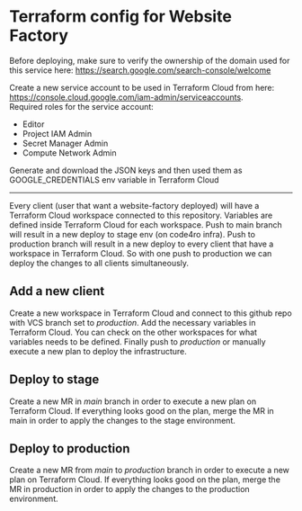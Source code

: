 # Terraform config for Website Factory

Before deploying, make sure to verify the ownership of the domain used for this service here: https://search.google.com/search-console/welcome

Create a new service account to be used in Terraform Cloud from here: https://console.cloud.google.com/iam-admin/serviceaccounts.  
Required roles for the service account:

- Editor
- Project IAM Admin
- Secret Manager Admin
- Compute Network Admin

Generate and download the JSON keys and then used them as GOOGLE_CREDENTIALS env variable in Terraform Cloud

---

Every client (user that want a website-factory deployed) will have a Terraform Cloud workspace connected to this repository. Variables are defined inside Terraform Cloud for each workspace. Push to main branch will result in a new deploy to stage env (on code4ro infra). Push to production branch will result in a new deploy to every client that have a workspace in Terraform Cloud. So with one push to production we can deploy the changes to all clients simultaneously.

## Add a new client

Create a new workspace in Terraform Cloud and connect to this github repo with VCS branch set to _production_. Add the necessary variables in Terraform Cloud. You can check on the other workspaces for what variables needs to be defined. Finally push to _production_ or manually execute a new plan to deploy the infrastructure.

## Deploy to stage

Create a new MR in _main_ branch in order to execute a new plan on Terraform Cloud. If everything looks good on the plan, merge the MR in main in order to apply the changes to the stage environment.

## Deploy to production

Create a new MR from _main_ to _production_ branch in order to execute a new plan on Terraform Cloud. If everything looks good on the plan, merge the MR in production in order to apply the changes to the production environment.
